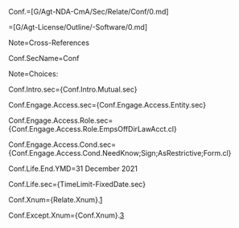 Conf.=[G/Agt-NDA-CmA/Sec/Relate/Conf/0.md]

=[G/Agt-License/Outline/-Software/0.md]

Note=Cross-References

Conf.SecName=Conf

Note=Choices:

Conf.Intro.sec={Conf.Intro.Mutual.sec}

Conf.Engage.Access.sec={Conf.Engage.Access.Entity.sec}

Conf.Engage.Access.Role.sec={Conf.Engage.Access.Role.EmpsOffDirLawAcct.cl}

Conf.Engage.Access.Cond.sec={Conf.Engage.Access.Cond.NeedKnow;Sign;AsRestrictive;Form.cl}

Conf.Life.End.YMD=31 December 2021

Conf.Life.sec={TimeLimit-FixedDate.sec}

Conf.Xnum={Relate.Xnum}.<a href="#Conf.sec">1</a>

Conf.Except.Xnum={Conf.Xnum}.<a href="#Conf.Except.sec">3</a>